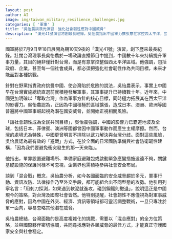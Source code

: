 ```yaml
---
layout: post
author: AI
image: img/taiwan_military_resilience_challenges.jpg
categories: [ '軍事' ]
title: "吳怡農談漢光演習：強化社會韌性應對中國威脅"
description: "漢光41號演習將創最長紀錄，吳怡農指出中國軍力擴張意在掌控西太平洋，並呼籲政府、企業與全民以提升社會韌性為目標，以日常國防準備應對混合威脅。他強調，單靠軍事或應急措施不足，需跨領域整合、國際協作，才能全方位守護台灣安全。"
---
```

國軍將於7月9日至18日展開為期10天9夜的「漢光41號」演習，創下歷來最長紀錄。壯闊台灣理事長吳怡農於一場政論直播節目中提到，中國數十年來持續提升軍事力量，其目的絕非僅針對台灣，而是有意掌控整個西太平洋區域。他強調，包括政府、企業，甚至每一個社會成員，都必須把強化社會韌性作為共同目標，未來才能面對各種挑戰。

針對在野黨指責政府挑釁中國、使台灣陷於危險的說法，吳怡農表示，事實上中國早在台灣實施總統直選前就積極發展軍事，其軍事提升已持續數十年。近年來，中國更加明確以「奪取台灣」作為軍事方針的核心目標，同時極力拓展其在西太平洋的影響力。吳怡農認為，正因為中國積極於區域擴張，造成日本、澳洲、歐洲等國普遍將中國軍事崛起視為潛在國安威脅，並開始正視相關風險。

「讓社會韌性成為全民共同目標」，吳怡農強調，中國的影響力已霸道地波及全球，包括日本、菲律賓、澳洲等國都曾因中國軍事動作而產生主權摩擦。然而，台灣的處境尤為特殊，中國更曾明言不排除以武力解決與台灣分歧。面對這些風險，吳怡農認為最有效的「避戰」方式，在於全面的日常國防準備與社會防衛韌性建構，「因為我們要避免衝突發生的那一天來臨」。

他指出，單靠設置避難場所、準備家庭避難包或啟動緊急應變措施遠遠不夠，關鍵基礎設施的保護同樣不可忽視，企業界也需積極參與社會安全布局。

談到「混合戰」概念，吳怡農分析，如今各國面臨的安全威脅趨於多元，軍事行動、資訊攻防、法律操作乃至外交手段，都可能組合出不同型態的攻勢。他引用列寧名言：「用刺刀探測，如果遇到軟泥就進攻，碰到鋼鐵則撤退」，說明這正是中國現今的策略，對台灣及國際社會皆然。他特別提醒，社會韌性不應僅視為對軍事威脅的應對，因為中國在外交、經濟、資訊等領域都可靈活調整戰術，一旦只專注於單一面向，容易忽略其他潛在威脅。

吳怡農總結，台灣面臨的是高度複雜化的挑戰，需要以「混合應對」的全方位策略，並與國際夥伴密切協調，共同尋找應對各類威脅的最佳方式，才能真正守護國家安全與社會穩定。